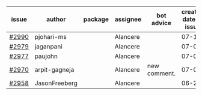 | issue | author | package | assignee | bot advice | created date of issue | target release date | date from target |
| ------ | ------ | ------ | ------ | ------ | ------ | ------ | :-----: |
| [#2990](https://github.com/Azure/sdk-release-request/issues/2990) | pjohari-ms |  | Alancere |  | 07-12 | 07-25 |  |
| [#2979](https://github.com/Azure/sdk-release-request/issues/2979) | jaganpani |  | Alancere |  | 07-05 | 07-19 |  |
| [#2977](https://github.com/Azure/sdk-release-request/issues/2977) | paujohn |  | Alancere |  | 07-05 | 07-08 |  |
| [#2970](https://github.com/Azure/sdk-release-request/issues/2970) | arpit-gagneja |  | Alancere | new comment. | 07-04 | 09-30 |  |
| [#2958](https://github.com/Azure/sdk-release-request/issues/2958) | JasonFreeberg |  | Alancere |  | 06-28 | 07-04 |  |
